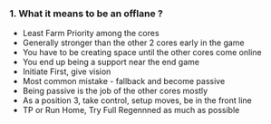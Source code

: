 ### 1. What it means to be an offlane ? 
  * Least Farm Priority among the cores
  * Generally stronger than the other 2 cores early in the game
  * You have to be creating space until the other cores come online
  * You end up being a support near the end game
  * Initiate First, give vision
  * Most common mistake - fallback and become passive
  * Being passive is the job of the other cores mostly
  * As a position 3, take control, setup moves, be in the front line
  * TP or Run Home, Try Full Regennned as much as possible
